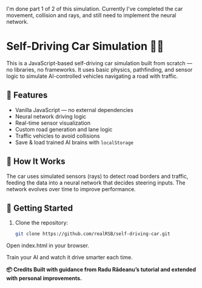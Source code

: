 I'm done part 1 of 2 of this simulation. Currently I've completed the car movement, collision and rays, and still need to implement the neural network.

# Self-Driving Car Simulation 🚗💨

This is a JavaScript-based self-driving car simulation built from scratch — no libraries, no frameworks. It uses basic physics, pathfinding, and sensor logic to simulate AI-controlled vehicles navigating a road with traffic.

## 🔧 Features

- Vanilla JavaScript — no external dependencies
- Neural network driving logic
- Real-time sensor visualization
- Custom road generation and lane logic
- Traffic vehicles to avoid collisions
- Save & load trained AI brains with `localStorage`

## 🧠 How It Works

The car uses simulated sensors (rays) to detect road borders and traffic, feeding the data into a neural network that decides steering inputs. The network evolves over time to improve performance.


## 🚀 Getting Started

1. Clone the repository:
   ```bash
   git clone https://github.com/realRSB/self-driving-car.git
Open index.html in your browser.

Train your AI and watch it drive smarter each time.

**📦 Credits
Built with guidance from Radu Rădeanu’s tutorial and extended with personal improvements.**
